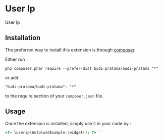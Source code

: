 User Ip
=======
User Ip

Installation
------------

The preferred way to install this extension is through [composer](http://getcomposer.org/download/).

Either run

```
php composer.phar require --prefer-dist budi-pratama/budi-pratama "*"
```

or add

```
"budi-pratama/budi-pratama": "*"
```

to the require section of your `composer.json` file.


Usage
-----

Once the extension is installed, simply use it in your code by  :

```php
<?= \userip\AutoloadExample::widget(); ?>```